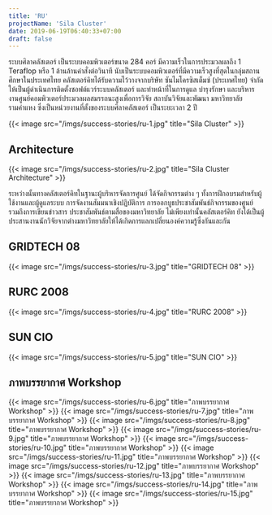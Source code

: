 ```yaml
---
title: 'RU'
projectName: 'Sila Cluster'
date: 2019-06-19T06:40:33+07:00
draft: false
---
```


ระบบศิลาคลัสเตอร์ เป็นระบบคอมพิวเตอร์ขนาด 284 คอร์ มีความเร็วในการประมวลผลถึง 1 Teraflop หรือ 1 ล้านล้านคำสั่งต่อวินาที นับเป็นระบบคอมพิวเตอร์ที่มีความเร็วสูงที่สุดในกลุ่มสถานศึกษาในประเทศไทย คลัสเตอร์คิทได้รับความไว้วางจากบริษัท ซันไมโครซิสเต็มซ์ (ประเทศไทย) จำกัด ให้เป็นผู้ดำเนินการติดตั้งซอฟต์แวร์ระบบคลัสเตอร์ และทำหน้าที่ในการดูแล บำรุงรักษา และบริหารงานศูนย์คอมพิวเตอร์ประมวลผลสมรรถนะสูงเพื่อการวิจัย สถาบันวิจัยและพัฒนา มหาวิทยาลัยรามคำแหง ซึ่งเป็นหน่วยงานที่ตั้งของระบบศิลาคลัสเตอร์ เป็นระยะเวลา 2 ปี

{{< image src="/imgs/success-stories/ru-1.jpg" title="Sila Cluster" >}}

## Architecture

{{< image src="/imgs/success-stories/ru-2.jpg" title="Sila Cluster Architecture" >}}

ระหว่างนั้นทางคลัสเตอร์คิทในฐานะผู้บริหารจัดการศูนย์ ได้จัดกิจกรรมต่าง ๆ ทั้งการฝึกอบรมสำหรับผู้ใช้งานและผู้ดูแลระบบ การจัดงานสัมมนาเชิงปฏิบัติการ การออกบูธประชาสัมพันธ์กิจกรรมของศูนย์ รวมถึงการเขียนข่าวสาร ประชาสัมพันธ์ตามสื่อของมหาวิทยาลัย ไม่เพียงเท่านั้นคลัสเตอร์คิท ยังได้เป็นผู้ประสานงานนักวิจัยจากต่างมหาวิทยาลัยให้ได้เกิดการแลกเปลี่ยนองค์ความรู้ซึ่งกันและกัน

## GRIDTECH 08

{{< image src="/imgs/success-stories/ru-3.jpg" title="GRIDTECH 08" >}}

## RURC 2008

{{< image src="/imgs/success-stories/ru-4.jpg" title="RURC 2008" >}}

## SUN CIO

{{< image src="/imgs/success-stories/ru-5.jpg" title="SUN CIO" >}}

## ภาพบรรยากาศ Workshop

{{< image src="/imgs/success-stories/ru-6.jpg" title="ภาพบรรยากาศ Workshop" >}}
{{< image src="/imgs/success-stories/ru-7.jpg" title="ภาพบรรยากาศ Workshop" >}}
{{< image src="/imgs/success-stories/ru-8.jpg" title="ภาพบรรยากาศ Workshop" >}}
{{< image src="/imgs/success-stories/ru-9.jpg" title="ภาพบรรยากาศ Workshop" >}}
{{< image src="/imgs/success-stories/ru-10.jpg" title="ภาพบรรยากาศ Workshop" >}}
{{< image src="/imgs/success-stories/ru-11.jpg" title="ภาพบรรยากาศ Workshop" >}}
{{< image src="/imgs/success-stories/ru-12.jpg" title="ภาพบรรยากาศ Workshop" >}}
{{< image src="/imgs/success-stories/ru-13.jpg" title="ภาพบรรยากาศ Workshop" >}}
{{< image src="/imgs/success-stories/ru-14.jpg" title="ภาพบรรยากาศ Workshop" >}}
{{< image src="/imgs/success-stories/ru-15.jpg" title="ภาพบรรยากาศ Workshop" >}}
